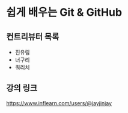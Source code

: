 # 쉽게 배우는 Git & GitHub

## 컨트리뷰터 목록

- 진유림
- 너구리
- 쿼리치

## 강의 링크
https://www.inflearn.com/users/@jayjinjay